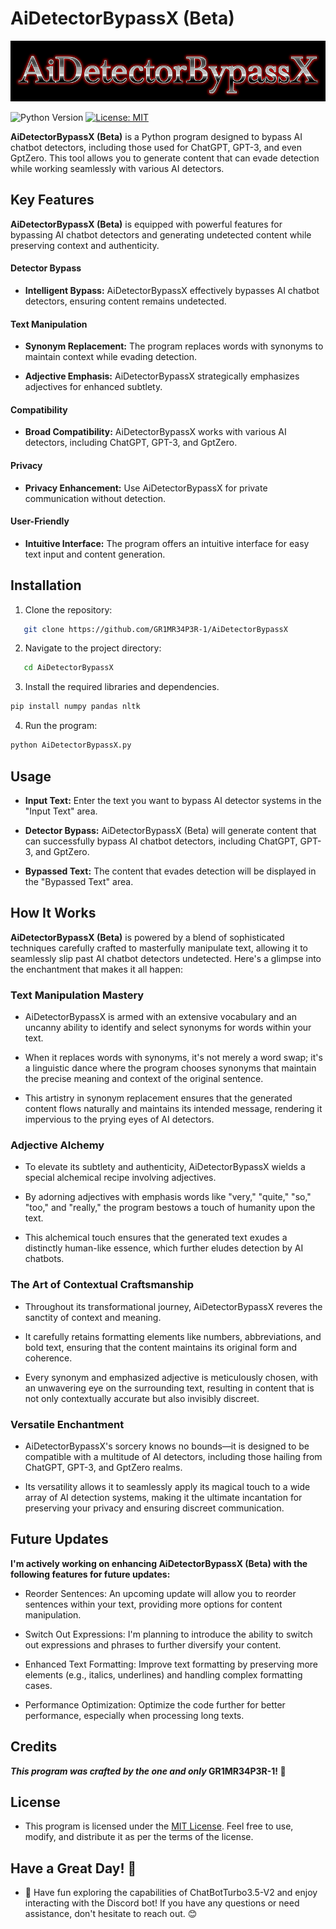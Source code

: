 # AiDetectorBypassX (Beta)

![Logo](./Logo.png)

![Python Version](https://img.shields.io/badge/Python-3.6%2B-blue.svg)
[![License: MIT](https://img.shields.io/badge/License-MIT-yellow.svg)](LICENSE)

**AiDetectorBypassX (Beta)** is a Python program designed to bypass AI chatbot detectors, including those used for ChatGPT, GPT-3, and even GptZero. This tool allows you to generate content that can evade detection while working seamlessly with various AI detectors.

## Key Features

**AiDetectorBypassX (Beta)** is equipped with powerful features for bypassing AI chatbot detectors and generating undetected content while preserving context and authenticity.

#### Detector Bypass

- **Intelligent Bypass:** AiDetectorBypassX effectively bypasses AI chatbot detectors, ensuring content remains undetected.

#### Text Manipulation

- **Synonym Replacement:** The program replaces words with synonyms to maintain context while evading detection.

- **Adjective Emphasis:** AiDetectorBypassX strategically emphasizes adjectives for enhanced subtlety.

#### Compatibility

- **Broad Compatibility:** AiDetectorBypassX works with various AI detectors, including ChatGPT, GPT-3, and GptZero.

#### Privacy

- **Privacy Enhancement:** Use AiDetectorBypassX for private communication without detection.

#### User-Friendly

- **Intuitive Interface:** The program offers an intuitive interface for easy text input and content generation.

## Installation

1. Clone the repository:
```bash
   git clone https://github.com/GR1MR34P3R-1/AiDetectorBypassX
```

2. Navigate to the project directory:
```bash 
   cd AiDetectorBypassX
```

3. Install the required libraries and dependencies.
```bash
pip install numpy pandas nltk
```

4. Run the program:
```bash
python AiDetectorBypassX.py
```
## Usage
- **Input Text:** Enter the text you want to bypass AI detector systems in the "Input Text" area.

- **Detector Bypass:** AiDetectorBypassX (Beta) will generate content that can successfully bypass AI chatbot detectors, including ChatGPT, GPT-3, and GptZero.

- **Bypassed Text:** The content that evades detection will be displayed in the "Bypassed Text" area.

## How It Works

**AiDetectorBypassX (Beta)** is powered by a blend of sophisticated techniques carefully crafted to masterfully manipulate text, allowing it to seamlessly slip past AI chatbot detectors undetected. Here's a glimpse into the enchantment that makes it all happen:

### Text Manipulation Mastery

- AiDetectorBypassX is armed with an extensive vocabulary and an uncanny ability to identify and select synonyms for words within your text.

- When it replaces words with synonyms, it's not merely a word swap; it's a linguistic dance where the program chooses synonyms that maintain the precise meaning and context of the original sentence.

- This artistry in synonym replacement ensures that the generated content flows naturally and maintains its intended message, rendering it impervious to the prying eyes of AI detectors.

### Adjective Alchemy

- To elevate its subtlety and authenticity, AiDetectorBypassX wields a special alchemical recipe involving adjectives.

- By adorning adjectives with emphasis words like "very," "quite," "so," "too," and "really," the program bestows a touch of humanity upon the text.

- This alchemical touch ensures that the generated text exudes a distinctly human-like essence, which further eludes detection by AI chatbots.

### The Art of Contextual Craftsmanship

- Throughout its transformational journey, AiDetectorBypassX reveres the sanctity of context and meaning.

- It carefully retains formatting elements like numbers, abbreviations, and bold text, ensuring that the content maintains its original form and coherence.

- Every synonym and emphasized adjective is meticulously chosen, with an unwavering eye on the surrounding text, resulting in content that is not only contextually accurate but also invisibly discreet.

### Versatile Enchantment

- AiDetectorBypassX's sorcery knows no bounds—it is designed to be compatible with a multitude of AI detectors, including those hailing from ChatGPT, GPT-3, and GptZero realms.

- Its versatility allows it to seamlessly apply its magical touch to a wide array of AI detection systems, making it the ultimate incantation for preserving your privacy and ensuring discreet communication.


## Future Updates
**I'm actively working on enhancing **AiDetectorBypassX (Beta)** with the following features for future updates:**

- Reorder Sentences: An upcoming update will allow you to reorder sentences within your text, providing more options for content manipulation.

- Switch Out Expressions: I'm planning to introduce the ability to switch out expressions and phrases to further diversify your content.

- Enhanced Text Formatting: Improve text formatting by preserving more elements (e.g., italics, underlines) and handling complex formatting cases.

- Performance Optimization: Optimize the code further for better performance, especially when processing long texts.

## Credits

**_This program was crafted by the one and only_ GR1MR34P3R-1! 🌟**

## License
- This program is licensed under the [MIT License](LICENSE). Feel free to use, modify, and distribute it as per the terms of the license.

## Have a Great Day! 🌟
- 🌟 Have fun exploring the capabilities of ChatBotTurbo3.5-V2 and enjoy interacting with the Discord bot! If you have any questions or need assistance, don't hesitate to reach out. 😊
